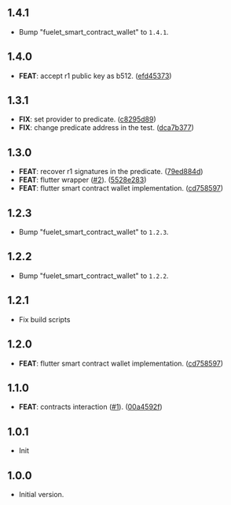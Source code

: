 ## 1.4.1

 - Bump "fuelet_smart_contract_wallet" to `1.4.1`.

## 1.4.0

 - **FEAT**: accept r1 public key as b512. ([efd45373](https://github.com/Fuelet/SmartContractWalletSDK/commit/efd453737a35a28f26daa7c46c37e724810d9640))

## 1.3.1

 - **FIX**: set provider to predicate. ([c8295d89](https://github.com/Fuelet/SmartContractWalletSDK/commit/c8295d8969923534af6da3a517a6afbf8f4b5415))
 - **FIX**: change predicate address in the test. ([dca7b377](https://github.com/Fuelet/SmartContractWalletSDK/commit/dca7b37759b87cd3a2d1c37a449bce9f02c81309))

## 1.3.0

 - **FEAT**: recover r1 signatures in the predicate. ([79ed884d](https://github.com/Fuelet/SmartContractWalletSDK/commit/79ed884de6986a89fb2970de820ebb162855e4d6))
 - **FEAT**: flutter wrapper ([#2](https://github.com/Fuelet/SmartContractWalletSDK/issues/2)). ([5528e283](https://github.com/Fuelet/SmartContractWalletSDK/commit/5528e283524226c2caf308b11f85af0e911c41e0))
 - **FEAT**: flutter smart contract wallet implementation. ([cd758597](https://github.com/Fuelet/SmartContractWalletSDK/commit/cd75859773691a3646d8843ffc2dd153c8798f81))

## 1.2.3

 - Bump "fuelet_smart_contract_wallet" to `1.2.3`.

## 1.2.2

 - Bump "fuelet_smart_contract_wallet" to `1.2.2`.

## 1.2.1

 - Fix build scripts

## 1.2.0

 - **FEAT**: flutter smart contract wallet implementation. ([cd758597](https://github.com/Fuelet/SmartContractWalletSDK/commit/cd75859773691a3646d8843ffc2dd153c8798f81))

## 1.1.0

 - **FEAT**: contracts interaction ([#1](https://github.com/Fuelet/SmartContractWalletSDK/issues/1)). ([00a4592f](https://github.com/Fuelet/SmartContractWalletSDK/commit/00a4592f0da26750d531466bd11af06331b568f3))

## 1.0.1

 - Init

## 1.0.0

- Initial version.

